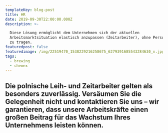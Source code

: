 ```yaml
---
templateKey: blog-post
title: HR
date: 2019-09-30T22:00:00.000Z
description: >-

  Diese Lösung ermöglicht dem Unternehmen sich der aktuellen
  Arbeitsmarktsituation elastisch anzupassen (Zeitarbeiter), ohne Personalkosten
  zu tragen.
featuredpost: false
featuredimage: /img/22519470_1538229216258675_6279391685543284630_n.jpg
tags:
  - brewing
  - chemex
---
```

## Die polnische Leih- und Zeitarbeiter gelten als besonders zuverlässig. Versäumen Sie die Gelegenheit nicht und kontaktieren Sie uns – wir garantieren, dass unsere Arbeitskräfte einen großen Beitrag für das Wachstum Ihres Unternehmens leisten können.
